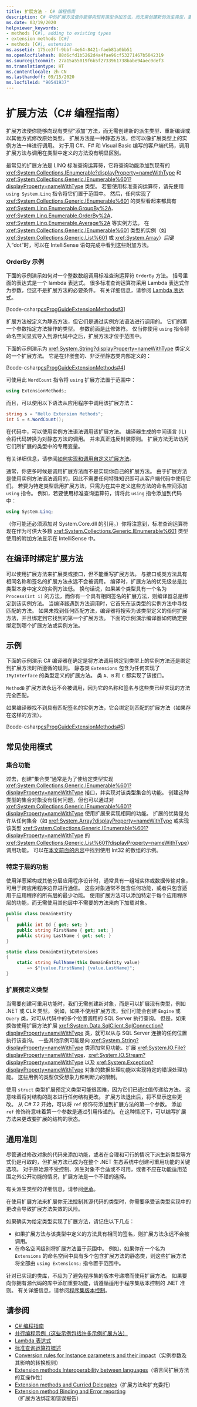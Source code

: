 ```yaml
---
title: 扩展方法 - C# 编程指南
description: C# 中的扩展方法使你能够向现有类型添加方法，而无需创建新的派生类型，重新编译或以其他方式修改原始类型。
ms.date: 03/19/2020
helpviewer_keywords:
- methods [C#], adding to existing types
- extension methods [C#]
- methods [C#], extension
ms.assetid: 175ce3ff-9bbf-4e64-8421-faeb81a0bb51
ms.openlocfilehash: 88d6cfd1b5262d4a4fae96cf53271467b5042319
ms.sourcegitcommit: 27a15a55019f6b5f2733961738babe94aec0def3
ms.translationtype: HT
ms.contentlocale: zh-CN
ms.lasthandoff: 09/15/2020
ms.locfileid: "90541937"
---
```

# <a name="extension-methods-c-programming-guide"></a>扩展方法（C# 编程指南）

扩展方法使你能够向现有类型“添加”方法，而无需创建新的派生类型、重新编译或以其他方式修改原始类型。 扩展方法是一种静态方法，但可以像扩展类型上的实例方法一样进行调用。 对于用 C#、F# 和 Visual Basic 编写的客户端代码，调用扩展方法与调用在类型中定义的方法没有明显区别。

最常见的扩展方法是 LINQ 标准查询运算符，它将查询功能添加到现有的 <xref:System.Collections.IEnumerable?displayProperty=nameWithType> 和 <xref:System.Collections.Generic.IEnumerable%601?displayProperty=nameWithType> 类型。 若要使用标准查询运算符，请先使用 `using System.Linq` 指令将它们置于范围中。 然后，任何实现了 <xref:System.Collections.Generic.IEnumerable%601> 的类型看起来都具有 <xref:System.Linq.Enumerable.GroupBy%2A>、<xref:System.Linq.Enumerable.OrderBy%2A>、<xref:System.Linq.Enumerable.Average%2A> 等实例方法。 在 <xref:System.Collections.Generic.IEnumerable%601> 类型的实例（如 <xref:System.Collections.Generic.List%601> 或 <xref:System.Array>）后键入“dot”时，可以在 IntelliSense 语句完成中看到这些附加方法。

### <a name="orderby-example"></a>OrderBy 示例

下面的示例演示如何对一个整数数组调用标准查询运算符 `OrderBy` 方法。 括号里面的表达式是一个 lambda 表达式。 很多标准查询运算符采用 Lambda 表达式作为参数，但这不是扩展方法的必要条件。 有关详细信息，请参阅 [Lambda 表达式](../../language-reference/operators/lambda-expressions.md)。

[!code-csharp[csProgGuideExtensionMethods#3](~/samples/snippets/csharp/VS_Snippets_VBCSharp/csProgGuideExtensionMethods/cs/extensionmethods.cs#3)]

扩展方法被定义为静态方法，但它们是通过实例方法语法进行调用的。 它们的第一个参数指定方法操作的类型。 参数前面是[此](../../language-reference/keywords/this.md)修饰符。 仅当你使用 `using` 指令将命名空间显式导入到源代码中之后，扩展方法才位于范围中。

下面的示例演示为 <xref:System.String?displayProperty=nameWithType> 类定义的一个扩展方法。 它是在非嵌套的、非泛型静态类内部定义的：

[!code-csharp[csProgGuideExtensionMethods#4](~/samples/snippets/csharp/VS_Snippets_VBCSharp/csProgGuideExtensionMethods/cs/extensionmethods.cs#4)]

可使用此 `WordCount` 指令将 `using` 扩展方法置于范围中：

```csharp
using ExtensionMethods;
```

而且，可以使用以下语法从应用程序中调用该扩展方法：

```csharp
string s = "Hello Extension Methods";
int i = s.WordCount();
```

在代码中，可以使用实例方法语法调用该扩展方法。 编译器生成的中间语言 (IL) 会将代码转换为对静态方法的调用。 并未真正违反封装原则。 扩展方法无法访问它们所扩展的类型中的专用变量。

有关详细信息，请参阅[如何实现和调用自定义扩展方法](./how-to-implement-and-call-a-custom-extension-method.md)。

通常，你更多时候是调用扩展方法而不是实现你自己的扩展方法。 由于扩展方法是使用实例方法语法调用的，因此不需要任何特殊知识即可从客户端代码中使用它们。 若要为特定类型启用扩展方法，只需为在其中定义这些方法的命名空间添加 `using` 指令。 例如，若要使用标准查询运算符，请将此 `using` 指令添加到代码中：

```csharp
using System.Linq;
```

（你可能还必须添加对 System.Core.dll 的引用。）你将注意到，标准查询运算符现在作为可供大多数 <xref:System.Collections.Generic.IEnumerable%601> 类型使用的附加方法显示在 IntelliSense 中。

## <a name="binding-extension-methods-at-compile-time"></a>在编译时绑定扩展方法

可以使用扩展方法来扩展类或接口，但不能重写扩展方法。 与接口或类方法具有相同名称和签名的扩展方法永远不会被调用。 编译时，扩展方法的优先级总是比类型本身中定义的实例方法低。 换句话说，如果某个类型具有一个名为 `Process(int i)` 的方法，而你有一个具有相同签名的扩展方法，则编译器总是绑定到该实例方法。 当编译器遇到方法调用时，它首先在该类型的实例方法中寻找匹配的方法。 如果未找到任何匹配方法，编译器将搜索为该类型定义的任何扩展方法，并且绑定到它找到的第一个扩展方法。 下面的示例演示编译器如何确定要绑定到哪个扩展方法或实例方法。

## <a name="example"></a>示例

下面的示例演示 C# 编译器在确定是将方法调用绑定到类型上的实例方法还是绑定到扩展方法时所遵循的规则。 静态类 `Extensions` 包含为任何实现了 `IMyInterface` 的类型定义的扩展方法。 类 `A`、`B` 和 `C` 都实现了该接口。

`MethodB` 扩展方法永远不会被调用，因为它的名称和签名与这些类已经实现的方法完全匹配。

如果编译器找不到具有匹配签名的实例方法，它会绑定到匹配的扩展方法（如果存在这样的方法）。

[!code-csharp[csProgGuideExtensionMethods#5](~/samples/snippets/csharp/VS_Snippets_VBCSharp/csProgGuideExtensionMethods/cs/extensionmethods.cs#5)]

## <a name="common-usage-patterns"></a>常见使用模式

### <a name="collection-functionality"></a>集合功能

过去，创建”集合类”通常是为了使给定类型实现 <xref:System.Collections.Generic.IEnumerable%601?displayProperty=nameWithType> 接口，并实现对该类型集合的功能。 创建这种类型的集合对象没有任何问题，但也可以通过对 <xref:System.Collections.Generic.IEnumerable%601?displayProperty=nameWithType> 使用扩展来实现相同的功能。 扩展的优势是允许从任何集合（如 <xref:System.Array?displayProperty=nameWithType> 或实现该类型 <xref:System.Collections.Generic.IEnumerable%601?displayProperty=nameWithType> 的 <xref:System.Collections.Generic.List%601?displayProperty=nameWithType>）调用功能。 可以在[本文前面的内容](#orderby-example)中找到使用 Int32 的数组的示例。

### <a name="layer-specific-functionality"></a>特定于层的功能

使用洋葱架构或其他分层应用程序设计时，通常具有一组域实体或数据传输对象，可用于跨应用程序边界进行通信。 这些对象通常不包含任何功能，或者只包含适用于应用程序的所有层的最少功能。 使用扩展方法可以添加特定于每个应用程序层的功能，而无需使用其他层中不需要的方法来向下加载对象。

```csharp
public class DomainEntity
{
    public int Id { get; set; }
    public string FirstName { get; set; }
    public string LastName { get; set; }
}

static class DomainEntityExtensions
{
    static string FullName(this DomainEntity value)
        => $"{value.FirstName} {value.LastName}";
}
```

### <a name="extending-predefined-types"></a>扩展预定义类型

当需要创建可重用功能时，我们无需创建新对象，而是可以扩展现有类型，例如 .NET 或 CLR 类型。 例如，如果不使用扩展方法，我们可能会创建 `Engine` 或 `Query` 类，对可从代码中的多个位置调用的 SQL Server 执行查询。 但是，如果换做使用扩展方法扩展 <xref:System.Data.SqlClient.SqlConnection?displayProperty=nameWithType> 类，就可以从与 SQL Server 连接的任何位置执行该查询。 一些其他示例可能是向 <xref:System.String?displayProperty=nameWithType> 类添加常见功能、扩展 <xref:System.IO.File?displayProperty=nameWithType>、<xref:System.IO.Stream?displayProperty=nameWithType> 以及 <xref:System.Exception?displayProperty=nameWithType> 对象的数据处理功能以实现特定的错误处理功能。 这些用例的类型仅受想象力和判断力的限制。

使用 `struct` 类型扩展预定义类型可能很困难，因为它们已通过值传递给方法。 这意味着将对结构的副本进行任何结构更改。 扩展方法退出后，将不显示这些更改。 从 C# 7.2 开始，可以将 `ref` 修饰符添加到扩展方法的第一个参数。 添加 `ref` 修饰符意味着第一个参数是通过引用传递的。 在这种情况下，可以编写扩展方法来更改要扩展的结构的状态。

## <a name="general-guidelines"></a>通用准则

尽管通过修改对象的代码来添加功能，或者在合理和可行的情况下派生新类型等方式仍是可取的，但扩展方法已成为在整个 .NET 生态系统中创建可重用功能的关键选项。 对于原始源不受控制、派生对象不合适或不可用，或者不应在功能适用范围之外公开功能的情况，扩展方法是一个不错的选择。

有关派生类型的详细信息，请参阅[继承](./inheritance.md)。

在使用扩展方法来扩展你无法控制其源代码的类型时，你需要承受该类型实现中的更改会导致扩展方法失效的风险。

如果确实为给定类型实现了扩展方法，请记住以下几点：

- 如果扩展方法与该类型中定义的方法具有相同的签名，则扩展方法永远不会被调用。
- 在命名空间级别将扩展方法置于范围中。 例如，如果你在一个名为 `Extensions` 的命名空间中具有多个包含扩展方法的静态类，则这些扩展方法将全部由 `using Extensions;` 指令置于范围中。

针对已实现的类库，不应为了避免程序集的版本号递增而使用扩展方法。 如果要向你拥有源代码的库中添加重要功能，请遵循适用于程序集版本控制的 .NET 准则。 有关详细信息，请参阅[程序集版本控制](../../../standard/assembly/versioning.md)。

## <a name="see-also"></a>请参阅

- [C# 编程指南](../index.md)
- [并行编程示例（这些示例包括许多示例扩展方法）](/samples/browse/?products=dotnet-core%2Cdotnet-standard&term=parallel)
- [Lambda 表达式](../../language-reference/operators/lambda-expressions.md)
- [标准查询运算符概述](../concepts/linq/standard-query-operators-overview.md)
- [Conversion rules for Instance parameters and their impact](/archive/blogs/sreekarc/conversion-rules-for-instance-parameters-and-their-impact)（实例参数及其影响的转换规则）
- [Extension methods Interoperability between languages](/archive/blogs/sreekarc/extension-methods-interoperability-between-languages)（语言间扩展方法的互操作性）
- [Extension methods and Curried Delegates](/archive/blogs/sreekarc/extension-methods-and-curried-delegates)（扩展方法和扩充委托）
- [Extension method Binding and Error reporting](/archive/blogs/sreekarc/extension-method-binding-and-error-reporting)（扩展方法绑定和错误报告）

